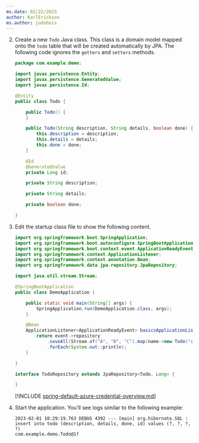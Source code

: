 ```yaml
---
ms.date: 02/22/2023
author: KarlErickson
ms.author: judubois
---
```


<!-- NOTE: The item number must be 2 here to force continuation of the sequence after previous steps in the file that includes this file. Otherwise, the numbering will reset to 1. -->
2. Create a new `Todo` Java class. This class is a domain model mapped onto the `todo` table that will be created automatically by JPA. The following code ignores the `getters` and `setters` methods.

   ```java
   package com.example.demo;

   import javax.persistence.Entity;
   import javax.persistence.GeneratedValue;
   import javax.persistence.Id;

   @Entity
   public class Todo {

       public Todo() {
       }

       public Todo(String description, String details, boolean done) {
           this.description = description;
           this.details = details;
           this.done = done;
       }

       @Id
       @GeneratedValue
       private Long id;

       private String description;

       private String details;

       private boolean done;

   }
   ```

1. Edit the startup class file to show the following content.

   ```java
   import org.springframework.boot.SpringApplication;
   import org.springframework.boot.autoconfigure.SpringBootApplication;
   import org.springframework.boot.context.event.ApplicationReadyEvent;
   import org.springframework.context.ApplicationListener;
   import org.springframework.context.annotation.Bean;
   import org.springframework.data.jpa.repository.JpaRepository;

   import java.util.stream.Stream;

   @SpringBootApplication
   public class DemoApplication {

       public static void main(String[] args) {
           SpringApplication.run(DemoApplication.class, args);
       }

       @Bean
       ApplicationListener<ApplicationReadyEvent> basicsApplicationListener(TodoRepository repository) {
           return event->repository
               .saveAll(Stream.of("A", "B", "C").map(name->new Todo("configuration", "congratulations, you have set up correctly!", true)).toList())
               .forEach(System.out::println);
       }

   }

   interface TodoRepository extends JpaRepository<Todo, Long> {

   }
   ```

   [!INCLUDE [spring-default-azure-credential-overview.md](spring-default-azure-credential-overview.md)]

1. Start the application. You'll see logs similar to the following example:

   ```shell
   2023-02-01 10:29:19.763 DEBUG 4392 --- [main] org.hibernate.SQL : insert into todo (description, details, done, id) values (?, ?, ?, ?)
   com.example.demo.Todo@1f
   ```
